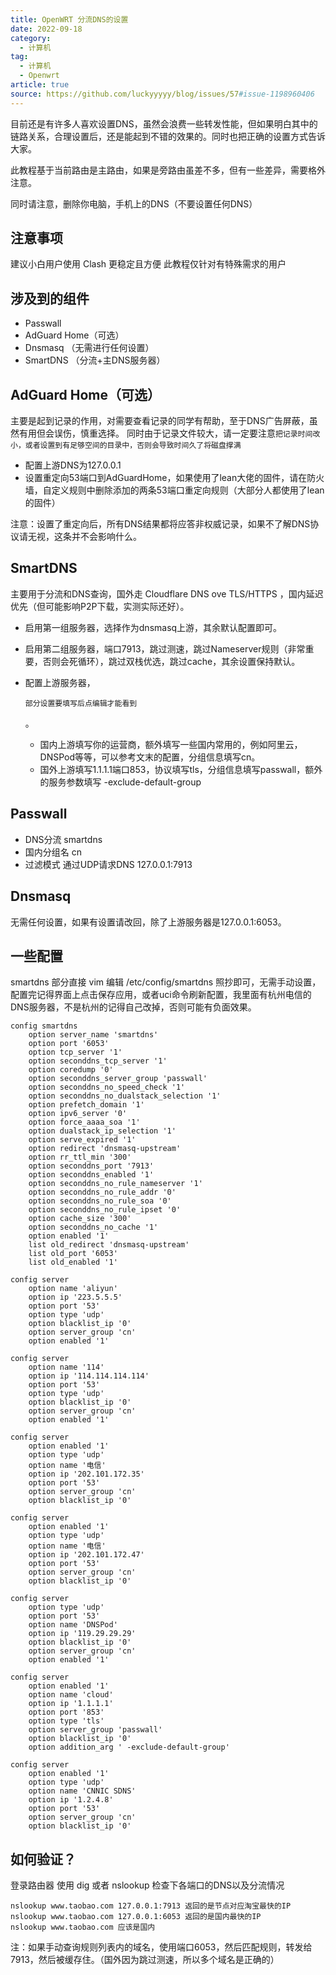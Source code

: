 ```yaml
---
title: OpenWRT 分流DNS的设置
date: 2022-09-18
category:
  - 计算机
tag:
  - 计算机
  - Openwrt
article: true
source: https://github.com/luckyyyyy/blog/issues/57#issue-1198960406
---
```


目前还是有许多人喜欢设置DNS，虽然会浪费一些转发性能，但如果明白其中的链路关系，合理设置后，还是能起到不错的效果的。同时也把正确的设置方式告诉大家。

此教程基于当前路由是主路由，如果是旁路由虽差不多，但有一些差异，需要格外注意。

同时请注意，删除你电脑，手机上的DNS（不要设置任何DNS）

## 注意事项

建议小白用户使用 Clash 更稳定且方便 此教程仅针对有特殊需求的用户

## 涉及到的组件

- Passwall
- AdGuard Home（可选）
- Dnsmasq （无需进行任何设置）
- SmartDNS （分流+主DNS服务器）

## AdGuard Home（可选）

主要是起到记录的作用，对需要查看记录的同学有帮助，至于DNS广告屏蔽，虽然有用但会误伤，慎重选择。
同时由于记录文件较大，请一定要注意`把记录时间改小，或者设置到有足够空间的目录中，否则会导致时间久了将磁盘撑满`

- 配置上游DNS为127.0.0.1
- 设置重定向53端口到AdGuardHome，如果使用了lean大佬的固件，请在防火墙，自定义规则中删除添加的两条53端口重定向规则（大部分人都使用了lean的固件）

注意：设置了重定向后，所有DNS结果都将应答非权威记录，如果不了解DNS协议请无视，这条并不会影响什么。

## SmartDNS

主要用于分流和DNS查询，国外走 Cloudflare DNS ove TLS/HTTPS ，国内延迟优先（但可能影响P2P下载，实测实际还好）。

- 启用第一组服务器，选择作为dnsmasq上游，其余默认配置即可。

- 启用第二组服务器，端口7913，跳过测速，跳过Nameserver规则（非常重要，否则会死循环），跳过双栈优选，跳过cache，其余设置保持默认。

- 配置上游服务器，

  ```
  部分设置要填写后点编辑才能看到
  ```

  。

  - 国内上游填写你的运营商，额外填写一些国内常用的，例如阿里云，DNSPod等等，可以参考文末的配置，分组信息填写cn。
  - 国外上游填写1.1.1.1端口853，协议填写tls，分组信息填写passwall，额外的服务参数填写 -exclude-default-group

## Passwall

- DNS分流 smartdns
- 国内分组名 cn
- 过滤模式 通过UDP请求DNS 127.0.0.1:7913

## Dnsmasq

无需任何设置，如果有设置请改回，除了上游服务器是127.0.0.1:6053。

## 一些配置

smartdns 部分直接 vim 编辑 /etc/config/smartdns 照抄即可，无需手动设置，配置完记得界面上点击保存应用，或者uci命令刷新配置，我里面有杭州电信的DNS服务器，不是杭州的记得自己改掉，否则可能有负面效果。

```
config smartdns
	option server_name 'smartdns'
	option port '6053'
	option tcp_server '1'
	option seconddns_tcp_server '1'
	option coredump '0'
	option seconddns_server_group 'passwall'
	option seconddns_no_speed_check '1'
	option seconddns_no_dualstack_selection '1'
	option prefetch_domain '1'
	option ipv6_server '0'
	option force_aaaa_soa '1'
	option dualstack_ip_selection '1'
	option serve_expired '1'
	option redirect 'dnsmasq-upstream'
	option rr_ttl_min '300'
	option seconddns_port '7913'
	option seconddns_enabled '1'
	option seconddns_no_rule_nameserver '1'
	option seconddns_no_rule_addr '0'
	option seconddns_no_rule_soa '0'
	option seconddns_no_rule_ipset '0'
	option cache_size '300'
	option seconddns_no_cache '1'
	option enabled '1'
	list old_redirect 'dnsmasq-upstream'
	list old_port '6053'
	list old_enabled '1'

config server
	option name 'aliyun'
	option ip '223.5.5.5'
	option port '53'
	option type 'udp'
	option blacklist_ip '0'
	option server_group 'cn'
	option enabled '1'

config server
	option name '114'
	option ip '114.114.114.114'
	option port '53'
	option type 'udp'
	option blacklist_ip '0'
	option server_group 'cn'
	option enabled '1'

config server
	option enabled '1'
	option type 'udp'
	option name '电信'
	option ip '202.101.172.35'
	option port '53'
	option server_group 'cn'
	option blacklist_ip '0'

config server
	option enabled '1'
	option type 'udp'
	option name '电信'
	option ip '202.101.172.47'
	option port '53'
	option server_group 'cn'
	option blacklist_ip '0'

config server
	option type 'udp'
	option port '53'
	option name 'DNSPod'
	option ip '119.29.29.29'
	option blacklist_ip '0'
	option server_group 'cn'
	option enabled '1'

config server
	option enabled '1'
	option name 'cloud'
	option ip '1.1.1.1'
	option port '853'
	option type 'tls'
	option server_group 'passwall'
	option blacklist_ip '0'
	option addition_arg ' -exclude-default-group'

config server
	option enabled '1'
	option type 'udp'
	option name 'CNNIC SDNS'
	option ip '1.2.4.8'
	option port '53'
	option server_group 'cn'
	option blacklist_ip '0'
```

## 如何验证？

登录路由器 使用 dig 或者 nslookup 检查下各端口的DNS以及分流情况

```
nslookup www.taobao.com 127.0.0.1:7913 返回的是节点对应淘宝最快的IP
nslookup www.taobao.com 127.0.0.1:6053 返回的是国内最快的IP
nslookup www.taobao.com 应该是国内
```

注：如果手动查询规则列表内的域名，使用端口6053，然后匹配规则，转发给7913，然后被缓存住。（国外因为跳过测速，所以多个域名是正确的）

